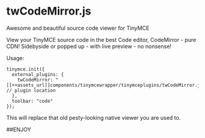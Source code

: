 # twCodeMirror.js
Awesome and beautiful source code viewer for TinyMCE

View your TinyMCE source code in the best Code editor, CodeMirror - pure CDN!
Sidebyside or popped up - with live preview - no nonsense!

Usage:
```
tinymce.init({
  external_plugins: {
    twCodeMirror: "[[++assets_url]]components/tinymcewrapper/tinymceplugins/twCodeMirror.js", // plugin location
  },
  toolbar: "code"
});
```
This will replace that old pesty-looking native viewer you are used to.

##ENJOY
